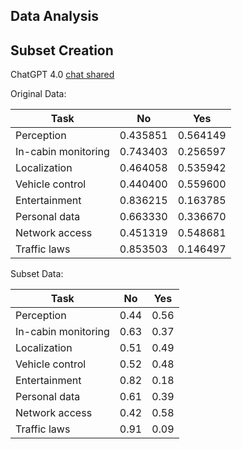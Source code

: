 Data Analysis
---

## Subset Creation

ChatGPT 4.0 [chat shared](https://chat.openai.com/share/cff8d050-b819-4faa-95ae-49b2ade8e29d)

Original Data:

|Task | No |Yes|
| ---- | ---- | ---- |
|Perception           | 0.435851  | 0.564149 |
|In-cabin monitoring  | 0.743403  | 0.256597 |
|Localization         | 0.464058  | 0.535942 |
|Vehicle control      | 0.440400  | 0.559600 |
|Entertainment        | 0.836215  | 0.163785 |
|Personal data        | 0.663330  | 0.336670 |
|Network access       | 0.451319  | 0.548681 |
|Traffic laws         | 0.853503  | 0.146497 |

Subset Data:

|Task | No |Yes|
| ---- | ---- | ---- |
|Perception           | 0.44 | 0.56 |
|In-cabin monitoring  | 0.63 | 0.37 |
|Localization         | 0.51 | 0.49 |
|Vehicle control      | 0.52 | 0.48 |
|Entertainment        | 0.82 | 0.18 |
|Personal data        | 0.61 | 0.39 |
|Network access       | 0.42 | 0.58 |
|Traffic laws         | 0.91 | 0.09 |